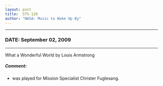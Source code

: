 ```yaml
---
layout: post
title:  STS-128
author: "NASA: Music to Wake Up By"
---
```


----
### DATE: September 02, 2009
----
What a Wonderful World by Louis Armstrong

##### Comment:
* was played for Mission Specialist Christer Fuglesang.
